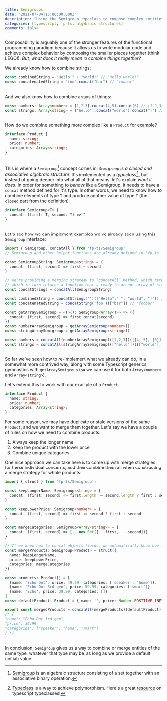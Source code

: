```yaml
---
title: Semigroups
date: "2021-07-04T15:00:00.000Z"
description: "Using the Semigroup typeclass to compose complex entities"
categories: [typescript, fp-ts, algebraic structures]
comments: false
---
```


Composability is arguably one of the stronger features of the functional programming paradigm because it allows us to write modular code and achieve complex behavior by composing the smaller pieces together (think LEGO!). _But, what does it really mean to combine things together?_

We already know how to combine strings:
```ts
const combinedString = "Hello " + "world!" // "Hello world!"
const concatenatedString = "foo".concat("bar") // "foobar"
```
\
And we also know how to combine arrays of things:
```ts
const numbers: Array<number> = [1,2,3].concat(4,5).concat(6) // [1,2,3,4,5,6]
const strings: Array<string> = ["hello"].concat("world").concat("!") // ["hello", "world", "!"]

```
\
How do we combine something more complex like a `Product` for example?
```ts
interface Product {
  name: string;
  price: number;
  categories: Array<string>;
}
```
\
This is where a `Semigroup`[^1] concept comes in. _`Semigroup` is a closed and associative algebraic structure_. It's implemented as a _typeclass_[^2], but instead of going deeper into what all of that means, let's explain _what it does_. In order for something to _behave_ like a Semigroup, it needs to have a `concat` method defined for it's type. In other words, we need to know how to combine elements of type `T` and produce another value of type `T` (the `closed` part from the definition)

```ts
interface Semigroup<T> {
  concat: (first: T, second: T) => T
}
```
\
Let's see how we can implement examples we've already seen using this `Semigroup` interface:

```ts
import { Semigroup, concatAll } from 'fp-ts/Semigroup'
// Semigroup and other helper functions are already defined in 'fp-ts' library

const SemigroupString: Semigroup<string> = {
  concat: (first, second) => first + second
}

// We're providing a merging strategy to `concatAll` method, which returns a function expecting an initial value, 
// which in turn returns a function that's ready to accept array of strings.
const concatStrings = concatAll(SemigroupString)

const combinedString = concatStrings('')(["Hello"," ", "world", "!"]) // "Hello world!" 
const concatenatedString = concatString('foo')(["bar"]) // "foobar"

const getArraySemigroup = <T>(): Semigroup<Array<T>> => ({
  concat: (first, second) => first.concat(second)
})
const numberArraySemigroup = getArraySemigroup<number>()
const stringArraySemigroup = getArraySemigroup<string>()

const numbers = concatAll(numberArraySemigroup)([1,2,3])([[4, 5], [6]]) // [1,2,3,4,5,6]
const strings = concatAll(stringArraySemigroup)(["hello"])([["world"], ["!"]]) // ["hello", "world"]

```
\
So far we've seen how to re-implement what we already can do, in a somewhat more contrived way, along with some Typescript generics gymnastics with `getArraySemigroup` (so we can use it for both `Array<number>` and `Array<string>`).

Let's extend this to work with our example of a `Product`.
```ts
interface Product {
  name: string;
  price: number;
  categories: Array<string>;
}
```

For some reason, we may have duplicate or stale versions of the same `Product`, and we want to merge them together.
Let's say we have a couple of rules on how we need to combine products:
 
1) Always keep the longer name
2) Keep the product with the lower price
3) Combine unique categories

One nice approach we can take here is to come up with merge strategies for these individual concerns, and then combine them all when constructing a merge strategy for whole products:

```ts
import { struct } from 'fp-ts/Semigroup';

const keepLongerName: Semigroup<string> = {
  concat: (first, second) => first.length >= second.length ? first : second
}

const keepLowerPrice: Semigroup<number> = {
  concat: (first, second) => first <= second ? first : second
}

const mergeCategories: Semigroup<Array<string>> = {
  concat: (first, second) => [...new Set([...first, ...second])]
}

// If we know how to concat objects fields, we automatically know how to merge the whole object as well (using `struct`)
const mergeProducts: Semigroup<Product> = struct({
  name: keepLongerName,
  price: keepLowerPrice,
  categories: mergeCategories
})

const products: Product[] = [
  {name: 'Echo Dot', price: 49.99, categories: ['speaker', 'home']}, 
  {name: 'Echo Dot 3rd gen', price: 59.99, categories: ['smart']},
  {name: 'Echo', price: 39.99, categories: []}
]
const defaultProduct: Product = { name: '', price: Number.POSITIVE_INFINITY, categories: [] }

export const mergedProducts = concatAll(mergeProducts)(defaultProduct)(products)
/* {
"name": "Echo Dot 3rd gen", 
"price": 39.99,
"categories": ["speaker", "home", "smart"]
} */

```

\
In conclusion, `Semigroup` gives us a way to combine or merge entities of the same type, whatever that type may be, as long as we provide a default (initial) value.

[^1]: [Semigroup](https://en.wikipedia.org/wiki/Semigroup) is an algebraic structure consisting of a set together with an associative binary operation.
[^2]: [Typeclass](https://en.wikipedia.org/wiki/Type_class) is a way to achieve polymorphism. Here's a great [resource](https://paulgray.net/typeclasses-in-typescript/) on typescript typeclasses!
